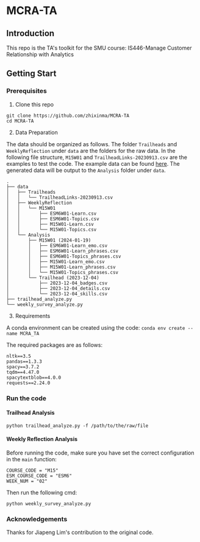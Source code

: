 # MCRA-TA

## Introduction
This repo is the TA's toolkit for the SMU course: IS446-Manage Customer Relationship with Analytics


## Getting Start

### Prerequisites
1. Clone this repo
```
git clone https://github.com/zhixinma/MCRA-TA
cd MCRA-TA
```

2. Data Preparation

The data should be organized as follows. The folder ```Trailheads``` and ```WeeklyReflection``` under ```data``` are the folders for the raw data. In the following file structure, ```M15W01``` and ```TrailheadLinks-20230913.csv``` are the examples to test the code. The example data can be found [here](https://drive.google.com/drive/folders/17ybolRxoeGSWJDxtODp8-mN60TJH2n_U?usp=sharing). The generated data will be output to the ```Analysis``` folder under ```data```.

```
.
├── data
│   ├── Trailheads
│   │   └── TrailheadLinks-20230913.csv
│   ├── WeeklyReflection
│   │   └── M15W01
│   │       ├── ESM6W01-Learn.csv
│   │       ├── ESM6W01-Topics.csv
│   │       ├── M15W01-Learn.csv
│   │       └── M15W01-Topics.csv
│   └── Analysis
│       ├── M15W01 (2024-01-19)
│       │   ├── ESM6W01-Learn_emo.csv
│       │   ├── ESM6W01-Learn_phrases.csv
│       │   ├── ESM6W01-Topics_phrases.csv
│       │   ├── M15W01-Learn_emo.csv
│       │   ├── M15W01-Learn_phrases.csv
│       │   └── M15W01-Topics_phrases.csv
│       └── Trailhead (2023-12-04)
│           ├── 2023-12-04_badges.csv
│           ├── 2023-12-04_details.csv
│           └── 2023-12-04_skills.csv
├── trailhead_analyze.py
└── weekly_survey_analyze.py
```

3. Requirements

A conda environment can be created using the code: ```conda env create --name MCRA_TA```

The required packages are as follows:
```
nltk==3.5
pandas==1.3.3
spacy==3.7.2
tqdm==4.47.0
spacytextblob==4.0.0
requests==2.24.0
```

### Run the code

#### Trailhead Analysis
```
python trailhead_analyze.py -f /path/to/the/raw/file
```

#### Weekly Reflection Analysis
Before running the code, make sure you have set the correct configuration in the ```main``` function:
```
COURSE_CODE = "M15"
ESM_COURSE_CODE = "ESM6"
WEEK_NUM = "02"
```
Then run the following cmd:
```
python weekly_survey_analyze.py
```

### Acknowledgements
Thanks for Jiapeng Lim's contribution to the original code.

